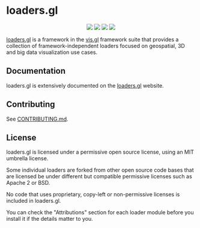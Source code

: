 # loaders.gl

<p align="center">
  <img src="https://badge.fury.io/js/%40loaders.gl%2Fcore.svg" />
  <img src="https://flat.badgen.net/badge/icon/Typed?icon=typescript&label&labelColor=blue&color=555555)" />
  <img src="https://img.shields.io/badge/License-MIT-green.svg" />
  <img src="https://img.shields.io/npm/dm/@loaders.gl/core.svg" />
  <br />
</p>

[loaders.gl](https://loaders.gl) is a framework in the [vis.gl](https://vis.gl) framework suite that provides a collection of framework-independent loaders focused on geospatial, 3D and big data visualization use cases.

## Documentation

loaders.gl is extensively documented on the [loaders.gl](https://loaders.gl) website.

## Contributing 

See [CONTRIBUTING.md](CONTRIBUTING.md).

## License

loaders.gl is licensed under a permissive open source license, using an MIT umbrella license.

Some individual loaders are forked from other open source code bases that are licensed be under different but compatible permissive licenses such as Apache 2 or BSD.

No code that uses proprietary, copy-left or non-permissive licenses is included in loaders.gl.

You can check the "Attributions" section for each loader module before you install it if the details matter to you.
